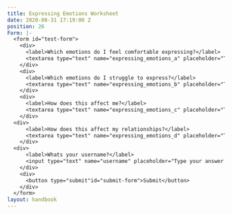 ```yaml
---
title: Expressing Emotions Worksheet
date: 2020-08-31 17:19:00 Z
position: 26
Form: |-
  <form id="test-form">
    <div>
      <label>Which emotions do I feel comfortable expressing?</label>
      <textarea type="text" name="expressing_emotions_a" placeholder="Type your answer here"/></textarea>
    </div>
    <div>
      <label>Which emotions do I struggle to express?</label>
      <textarea type="text" name="expressing_emotions_b" placeholder="Type your answer here"/></textarea>
    </div>
    <div>
      <label>How does this affect me?</label>
      <textarea type="text" name="expressing_emotions_c" placeholder="Type your answer here"/></textarea>
    </div>
  <div>
      <label>How does this affect my relationships?</label>
      <textarea type="text" name="expressing_emotions_d" placeholder="Type your answer here"/></textarea>
    </div>
  <div>
      <label>Whats your username?</label>
      <input type="text" name="username" placeholder="Type your answer here"/></input>
    </div>
    <div>
      <button type="submit"id="submit-form">Submit</button>
    </div>
  </form>
layout: handbook
---
```


